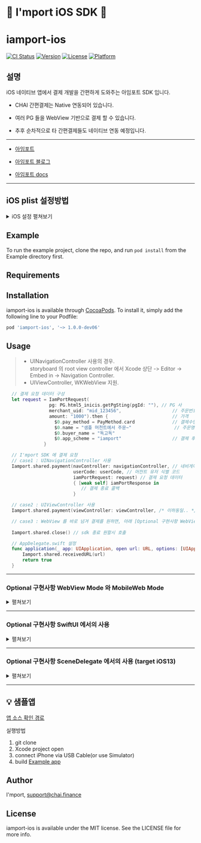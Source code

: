 
# :seedling: I'mport iOS SDK :seedling:

# iamport-ios

[![CI Status](https://www.travis-ci.com/iamport/iamport-ios.svg?style=flat)](https://www.travis-ci.com/github/iamport/iamport-ios)
[![Version](https://img.shields.io/cocoapods/v/iamport-ios.svg?style=flat)](https://cocoapods.org/pods/iamport-ios)
[![License](https://img.shields.io/cocoapods/l/iamport-ios.svg?style=flat)](https://cocoapods.org/pods/iamport-ios)
[![Platform](https://img.shields.io/cocoapods/p/iamport-ios.svg?style=flat)](https://cocoapods.org/pods/iamport-ios)



## 설명

iOS 네이티브 앱에서 결제 개발을 간편하게 도와주는 아임포트 SDK 입니다.

- CHAI 간편결제는 Native 연동되어 있습니다.

- 여러 PG 들을 WebView 기반으로 결제 할 수 있습니다.

- 추후 순차적으로 타 간편결제들도 네이티브 연동 예정입니다. 

--- 

- [아임포트][1]

- [아임포트 블로그][2]

- [아임포트 docs][3]

[1]: https://www.iamport.kr/
[2]: http://blog.iamport.kr/
[3]: https://docs.iamport.kr/?lang=ko


---

## iOS plist 설정방법

<details>
<summary>iOS 설정 펼쳐보기</summary>

# iOS 설정하기

iOS에서 아임포트 결제연동 모듈을 사용하기 위해서는 아래 3가지 항목을 설정해주셔야 합니다.

#### 1. App Scheme 등록
외부 결제 앱(예) 페이코, 신한 판 페이)에서 결제 후 돌아올 때 사용할 URL identifier를 설정해야합니다.

![](https://github.com/iamport/iamport-react-native/blob/master/src/img/app-scheme-registry.gif)

1. `[프로젝트 폴더]/ios/[프로젝트 이름]/info.plist` 파일을 연 후 `URL types`속성을 추가합니다.
2. item `0`를 확장하여 `URL schemes`를 선택합니다.
3. item `0`에 App Scheme을 작성합니다.


#### 2. 외부 앱 리스트 등록
3rd party앱(예) 간편결제 앱)을 실행할 수 있도록 외부 앱 리스트를 등록해야합니다. 

1. `[프로젝트 폴더]/ios/[프로젝트 이름]/info.plist` 파일을 오픈합니다.
2. [LSApplicationQueriesSchemes](https://developer.apple.com/library/content/documentation/General/Reference/InfoPlistKeyReference/Articles/LaunchServicesKeys.html#//apple_ref/doc/uid/TP40009250-SW14)속성을 추가하고 아래에 외부 앱 리스트를 등록합니다.

```html
<key>LSApplicationQueriesSchemes</key>
<array>
  <string>kftc-bankpay</string> <!-- 계좌이체 -->
  <string>ispmobile</string> <!-- ISP모바일 -->
  <string>itms-apps</string> <!-- 앱스토어 -->
  <string>hdcardappcardansimclick</string> <!-- 현대카드-앱카드 -->
  <string>smhyundaiansimclick</string> <!-- 현대카드-공인인증서 -->
  <string>shinhan-sr-ansimclick</string> <!-- 신한카드-앱카드 -->
  <string>smshinhanansimclick</string> <!-- 신한카드-공인인증서 -->
  <string>kb-acp</string> <!-- 국민카드-앱카드 -->
  <string>mpocket.online.ansimclick</string> <!-- 삼성카드-앱카드 -->
  <string>ansimclickscard</string> <!-- 삼성카드-온라인결제 -->
  <string>ansimclickipcollect</string> <!-- 삼성카드-온라인결제 -->
  <string>vguardstart</string> <!-- 삼성카드-백신 -->
  <string>samsungpay</string> <!-- 삼성카드-삼성페이 -->
  <string>scardcertiapp</string> <!-- 삼성카드-공인인증서 -->
  <string>lottesmartpay</string> <!-- 롯데카드-모바일결제 -->
  <string>lotteappcard</string> <!-- 롯데카드-앱카드 -->
  <string>cloudpay</string> <!-- 하나카드-앱카드 -->
  <string>nhappcardansimclick</string> <!-- 농협카드-앱카드 -->
  <string>nonghyupcardansimclick</string> <!-- 농협카드-공인인증서 -->
  <string>citispay</string> <!-- 씨티카드-앱카드 -->
  <string>citicardappkr</string> <!-- 씨티카드-공인인증서 -->
  <string>citimobileapp</string> <!-- 씨티카드-간편결제 -->
  <string>kakaotalk</string> <!-- 카카오톡 -->
  <string>payco</string> <!-- 페이코 -->
  <string>lpayapp</string> <!-- (구)롯데 L페이 -->
  <string>hanamopmoasign</string> <!-- 하나카드 공인인증앱 -->
  <string>wooripay</string> <!-- (구) 우리페이 -->
  <string>nhallonepayansimclick</string> <!-- NH 올원페이 -->
  <string>hanawalletmembers</string> <!-- 하나카드(하나멤버스 월렛) -->
  <string>chaipayment</string> <!-- 차이 -->
  <string>kb-auth</string> <!-- 국민 -->
  <string>hyundaicardappcardid</string>  <!-- 현대카드 -->
  <string>com.wooricard.wcard</string>  <!-- 우리won페이 -->
  <string>lmslpay</string>  <!-- 롯데 L페이 -->
  <string>lguthepay-xpay</string>  <!-- 페이나우 -->
</array>
```


#### 3. App Transport Security 설정
![](https://github.com/iamport/iamport-react-native/blob/master/src/img/allow-arbitrary.gif)

1. `[프로젝트 폴더]/ios/[프로젝트 이름]/info.plist` 파일을 오픈합니다.
2. `App Transport Security` 속성을 추가합니다.
3. 하부 속성에 `Allow Arbitrary Loads in Web Content`,`Allow Arbitrary Loads` 속성을 추가하고 각각의 값(value)을 `YES`로 변경합니다.

```html
<key>NSAppTransportSecurity</key>
<dict>
  <key>NSAllowsArbitraryLoadsInWebContent</key>
  <true/>
  <key>NSAllowsArbitraryLoads</key>
  <true/>
</dict>
```

</details>


## Example

To run the example project, clone the repo, and run `pod install` from the Example directory first.

## Requirements

## Installation

iamport-ios is available through [CocoaPods](https://cocoapods.org). To install
it, simply add the following line to your Podfile:

```ruby
pod 'iamport-ios', '~> 1.0.0-dev06'
```

## Usage

> - UINavigationController 사용의 경우.  
  storyboard 의 root view controller 에서
  Xcode 상단 -> Editor -> Embed in -> Navigation Controller.
> - UIViewController, WKWebView 지원.

```swift
  // 결제 요청 데이터 구성 
  let request = IamPortRequest(
                pg: PG.html5_inicis.getPgSting(pgId: ""), // PG 사
                merchant_uid: "mid_123456",                   // 주문번호                
                amount: "1000").then {                        // 가격
                  $0.pay_method = PayMethod.card              // 결제수단
                  $0.name = "샘플 머천트에서 주문~"                // 주문명
                  $0.buyer_name = "독고독"                     
                  $0.app_scheme = "iamport"                   // 결제 후 앱으로 복귀 위한 app scheme
              }

  // I'mport SDK 에 결제 요청
  // case1 : UINavigationController 사용
  Iamport.shared.payment(navController: navigationController, // 네비게이션 컨트롤러
                         userCode: userCode, // 머천트 유저 식별 코드
                         iamPortRequest: request) // 결제 요청 데이터
                         { [weak self] iamPortResponse in
                            // 결제 종료 콜백
                         }

  // case2 : UIViewController 사용
  Iamport.shared.payment(viewController: viewController, /* 이하동일.. */)

  // case3 : WebView 를 바로 넘겨 결제를 원하면, 아래 [Optional 구현사항 WebView Mode 와 MobileWeb Mode] 참조하세요.
  
  Iamport.shared.close() // sdk 종료 원할시 호출
```


```swift
  // AppDelegate.swift 설정
  func application(_ app: UIApplication, open url: URL, options: [UIApplication.OpenURLOptionsKey : Any] = [:]) -> Bool {
      Iamport.shared.receivedURL(url)
      return true
  }
```


---

### Optional 구현사항 WebView Mode 와 MobileWeb Mode
<details>
<summary>펼쳐보기</summary>

> 본 sdk 에서는 기본적으로 결제연동의 편의를 제공하고자  
Iamport.payment 를 통해 결제 요청시 새로운 UIViewController 가 열리고,   
내부적으로 WebView 를 생성하여 전달해주신 parameters 를 통해 결제창을 열고 있습니다.

그러나 요청에 따라 개발의 자유도를 드리기 위해 WebView Mode, MobileWeb Mode 두가지가 추가되었습니다. ( <= 1.0.0-dev05 )

### 1. WebView Mode

설명 : 결제페이지를 직접 생성하시고 iamport-sdk 에 WKWebView 를 넘겨 결제를 진행합니다.  
ex) 직접 결제페이지를 꾸미기 원하는 분.

- 반영방법 : 기존 위의 [Usage] 사항 과 같이 iamport-sdk 세팅을 합니다.  
Iamport.shared.paymentWebView 호출 파라미터 중 webview 에 WKWebView 를 넣어주시면 됩니다.
그 외는 기존의 동작과 같습니다.

```swift
Iamport.shared.paymentWebView(webViewMode: wkWebView, /*이하 동일*/)
```    



### 2. MobileWeb Mode

설명 : 아임포트를 사용하는 Mobile 웹페이지가 load 된 webview 를 넘겨 결제 진행을 서포트 합니다.    
ex) 이미 웹사이트에서 아임포트 js sdk 를 이용하고 있고, 본인 서비스를 app 으로만 감싸서 출시 하고자 하시는 분.

- 반영방법 Step1 : ios 앱에서 기존 위의 [Usage] 사항 과 같이 iamport-sdk 세팅을 합니다.  
추가로 Iamport.shared.pluginMobileWebSupporter(webview) 를 호출하여 파라미터로 webview 를 전달합니다.  
실제 결제 진행은 고객님의 웹사이트 내에서 진행됩니다.


```swift
Iamport.shared.pluginMobileWebSupporter(mobileWebMode: wkWebView)
```

- 반영방법 Step2 : 기존 js sdk 를 사용하는 웹 프론트엔드(html) 의  
IMP.request_pay, IMP.certification 를 호출하는 곳 위에서 아래 코드를 추가합니다.  


- 전달하는 데이터 형식
```javascript
// 1. IMP.request_pay 결제의 경우
const params = {
    userCode : userCode,                                   // 가맹점 식별코드
    iamPortRequest : data,                                 // 결제 데이터
};

// 2. IMP.certification certification 경우
const params = {
    userCode : userCode,                                   // 가맹점 식별코드
    iamPortCertification : data,                                 // 결제 데이터
};

```  

- 예시코드
```javascript
// 예시
// start of 추가되는 부분
const isIOS = (/iphone|ipad|ipod/i.test(navigator.userAgent.toLowerCase()));
if(isIOS) {
    try {
        const params = {
          userCode : userCode,                                   // 가맹점 식별코드
          iamPortRequest : data,                                 // 결제 데이터
        };
      window.webkit.messageHandlers.iamportmobilewebmode.postMessage(params)
    } catch (error) {
      console.error(error);
    }
}
// End of 추가되는 부분

// 기존의 js IMP.request_pay
IMP.request_pay(data, ... // 생략
```


</details>

---

### Optional 구현사항 SwiftUI 에서의 사용
<details>
<summary>펼쳐보기</summary>

> SwiftUI 를 사용하시는 분들은 위의 WebViewMode 를 사용하시거나,   
아래 코드를 참조하시어 UIViewContorller 를 구성해 사용하시기 바랍니다.  

> 또한 Example app 에 반영되어 있으니 참고하시기 바랍니다. 

```swift
struct IamportPaymentView: UIViewControllerRepresentable {

  func makeUIViewController(context: Context) -> UIViewController {
    let view = IamportPaymentViewController()
    return view
  }

  func updateUIViewController(_ uiViewController: UIViewControllerType, context: Context) {}
}

class IamportPaymentViewController: UIViewController {

  // 아임포트 SDK 결제 요청 
  func requestIamportPayment() {
    let userCode = "iamport" // iamport 에서 부여받은 가맹점 식별코드
    let request = createPaymentData()
    
    Iamport.shared.payment(viewController: self,
            userCode: userCode, iamPortRequest: request) { [weak self] iamPortResponse in
      print("결과 : \(response)")
    }
  }

  // 아임포트 결제 데이터 생성
  func createPaymentData() -> IamPortRequest {
    return IamPortRequest(
            pg: PG.html5_inicis.makePgRawName(pgId: ""),
            merchant_uid: "swiftui_ios_\(Int(Date().timeIntervalSince1970))",
            amount: "1000").then {
      $0.pay_method = PayMethod.card
      $0.name = "SwiftUI 에서 주문입니다"
      $0.buyer_name = "SwiftUI"
      $0.app_scheme = "iamporttest" // 결제 후 돌아올 앱스킴
    }
  }
}
```



</details>

---

### Optional 구현사항 SceneDelegate 에서의 사용 (target iOS13)
<details>
<summary>펼쳐보기</summary>

> iOS 13 부터는 기존의 AppDelegate 으로 부터 UILifecycle 관리가 분리되면서    
> SceneDelegate 가 추가되었습니다.   
> AppDelegate 사용 코드 대신 아래 코드를 참조해서 반영하시기 바랍니다.


```swift
class SceneDelegate: UIResponder, UIWindowSceneDelegate {
    ..
  func scene(_ scene: UIScene, openURLContexts URLContexts: Set<UIOpenURLContext>) {
    if let url = URLContexts.first?.url {
      Iamport.shared.receivedURL(url)
    }
  }  
}
```


</details>

---

## 💡 샘플앱


[앱 소스 확인 경로](./Example/iamport-ios)


실행방법 

1. git clone 
2. Xcode project open
3. connect iPhone via USB Cable(or use Simulator)
4. build [Example app](./Example)



## Author

I'mport, support@chai.finance

## License

iamport-ios is available under the MIT license. See the LICENSE file for more info.
